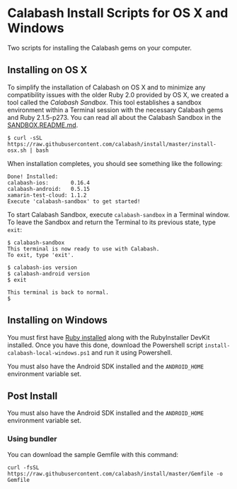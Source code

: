 # Calabash Install Scripts for OS X and Windows

Two scripts for installing the Calabash gems on your computer.

## Installing on OS X

To simplify the installation of Calabash on OS X and to minimize any compatibility issues with the older Ruby 2.0 provided by OS X, we created a tool called the _Calabash Sandbox_. This tool establishes a sandbox environment within a Terminal session with the necessary Calabash gems and Ruby 2.1.5-p273. You can read all about the Calabash Sandbox in the [SANDBOX.README.md](SANDBOX.README.md).

```shell
$ curl -sSL https://raw.githubusercontent.com/calabash/install/master/install-osx.sh | bash
```

When installation completes, you should see something like the following:

```shell
Done! Installed:
calabash-ios:       0.16.4
calabash-android:   0.5.15
xamarin-test-cloud: 1.1.2
Execute 'calabash-sandbox' to get started!
```

To start Calabash Sandbox, execute `calabash-sandbox` in a Terminal window. To leave the Sandbox and return the Terminal to its previous state, type `exit`:

```shell
$ calabash-sandbox
This terminal is now ready to use with Calabash.
To exit, type 'exit'.

$ calabash-ios version
$ calabash-android version
$ exit

This terminal is back to normal.
$
```

## Installing on Windows

You must first have [Ruby installed](http://rubyinstaller.org/) along with the
RubyInstaller DevKit installed. Once you have this done, download the Powershell
script `install-calabash-local-windows.ps1` and run it using Powershell.

You must also have the Android SDK installed and the `ANDROID_HOME` environment
variable set.

## Post Install

You must also have the Android SDK installed and the `ANDROID_HOME` environment
variable set.

### Using bundler

You can download the sample Gemfile with this command:

```
curl -fsSL https://raw.githubusercontent.com/calabash/install/master/Gemfile -o Gemfile
```
